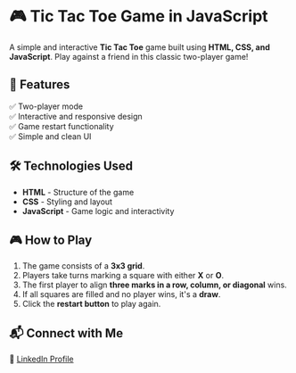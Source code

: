 # 🎮 Tic Tac Toe Game in JavaScript

A simple and interactive **Tic Tac Toe** game built using **HTML, CSS, and JavaScript**. Play against a friend in this classic two-player game!   

## 📌 Features  
✅ Two-player mode  
✅ Interactive and responsive design  
✅ Game restart functionality  
✅ Simple and clean UI  

## 🛠️ Technologies Used  
- **HTML** - Structure of the game  
- **CSS** - Styling and layout  
- **JavaScript** - Game logic and interactivity  

## 🎮 How to Play  
1. The game consists of a **3x3 grid**.  
2. Players take turns marking a square with either **X** or **O**.  
3. The first player to align **three marks in a row, column, or diagonal** wins.  
4. If all squares are filled and no player wins, it's a **draw**.  
5. Click the **restart button** to play again.  


## 📬 Connect with Me  
💼 [LinkedIn Profile](https://www.linkedin.com/in/md-s-14aa3127a)
